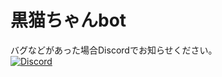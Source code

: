 # 黒猫ちゃんbot

バグなどがあった場合Discordでお知らせください。<br>
[![Discord](https://discordapp.com/api/guilds/867038364552396860/widget.png?style=banner4)](https://discord.gg/Y6w5Jv3EAR)
